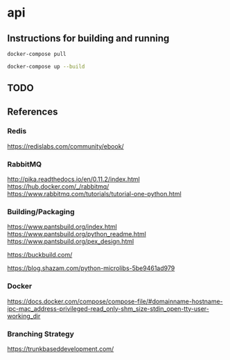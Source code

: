 # api

## Instructions for building and running
```bash
docker-compose pull

docker-compose up --build
```

## TODO


## References

### Redis
https://redislabs.com/community/ebook/

### RabbitMQ
http://pika.readthedocs.io/en/0.11.2/index.html  
https://hub.docker.com/_/rabbitmq/  
https://www.rabbitmq.com/tutorials/tutorial-one-python.html

### Building/Packaging
https://www.pantsbuild.org/index.html  
https://www.pantsbuild.org/python_readme.html  
https://www.pantsbuild.org/pex_design.html

https://buckbuild.com/

https://blog.shazam.com/python-microlibs-5be9461ad979

### Docker
https://docs.docker.com/compose/compose-file/#domainname-hostname-ipc-mac_address-privileged-read_only-shm_size-stdin_open-tty-user-working_dir

### Branching Strategy
https://trunkbaseddevelopment.com/
